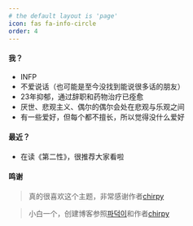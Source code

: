 ```yaml
---
# the default layout is 'page'
icon: fas fa-info-circle
order: 4
---
```


<!--
> Add Markdown syntax content to file `_tabs/about.md`{: .filepath } and it will show up on this page.
{: .prompt-tip }
-->

#### 我？

- INFP
- 不爱说话（也可能是至今没找到能说很多话的朋友）
- 23年抑郁，通过辞职和药物治疗已痊愈
- 厌世、悲观主义、偶尔的偶尔会处在悲观与乐观之间
- 有一些爱好，但每个都不擅长，所以觉得没什么爱好

#### 最近？

- 在读《第二性》，很推荐大家看啦



#### 鸣谢

> 真的很喜欢这个主题，非常感谢作者[chirpy](https://github.com/cotes2020)

> 小白一个，创建博客参照[파덕이](https://jeuuniv.github.io/)和作者[chirpy](https://chirpy.cotes.page/posts/getting-started/)